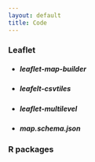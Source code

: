```yaml
---
layout: default
title: Code
---
```


### Leaflet 

- ##### leaflet-map-builder

- ##### leafelt-csvtiles

- ##### leaflet-multilevel 

- ##### map.schema.json 

### R packages


### 
